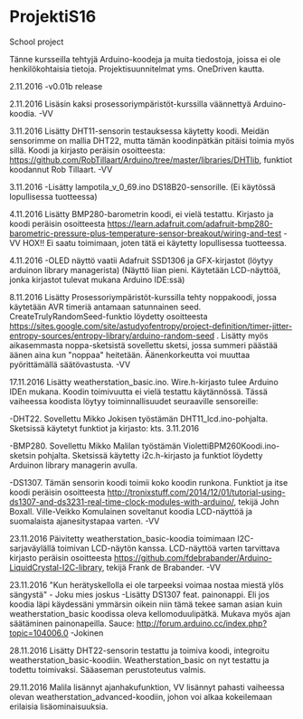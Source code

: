 # ProjektiS16
School project

Tänne kursseilla tehtyjä Arduino-koodeja ja muita tiedostoja, joissa ei ole henkilökohtaisia tietoja. Projektisuunnitelmat yms. OneDriven kautta.

2.11.2016
-v0.01b release

2.11.2016
Lisäsin kaksi prosessoriympäristöt-kurssilla väännettyä Arduino-koodia. -VV

3.11.2016
Lisätty DHT11-sensorin testauksessa käytetty koodi. Meidän sensorimme on mallia DHT22, mutta tämän koodinpätkän pitäisi toimia myös sillä. Koodi ja kirjasto peräisin osoitteesta: https://github.com/RobTillaart/Arduino/tree/master/libraries/DHTlib, funktiot koodannut Rob Tillaart. -VV

3.11.2016
-Lisätty lampotila_v_0_69.ino DS18B20-sensorille.
(Ei käytössä lopullisessa tuotteessa)

4.11.2016
Lisätty BMP280-barometrin koodi, ei vielä testattu. Kirjasto ja koodi peräisin osoitteesta https://learn.adafruit.com/adafruit-bmp280-barometric-pressure-plus-temperature-sensor-breakout/wiring-and-test -VV
HOX!! Ei saatu toimimaan, joten tätä ei käytetty lopullisessa tuotteessa.

4.11.2016
-OLED näyttö vaatii Adafruit SSD1306 ja GFX-kirjastot (löytyy arduinon library managerista)
(Näyttö liian pieni. Käytetään LCD-näyttöä, jonka kirjastot tulevat mukana Arduino IDE:ssä)

8.11.2016
Lisätty Prosessoriympäristöt-kurssilla tehty noppakoodi, jossa käytetään AVR timeriä antamaan satunnainen seed. CreateTrulyRandomSeed-funktio löydetty osoitteesta https://sites.google.com/site/astudyofentropy/project-definition/timer-jitter-entropy-sources/entropy-library/arduino-random-seed . Lisätty myös aikasemmasta noppa-sketsistä sovellettu sketsi, jossa summeri päästää äänen aina kun "noppaa" heitetään. Äänenkorkeutta voi muuttaa pyörittämällä säätövastusta. -VV

17.11.2016
Lisätty weatherstation_basic.ino. Wire.h-kirjasto tulee Arduino IDEn mukana. Koodin toimivuutta ei vielä testattu käytännössä. Tässä vaiheessa koodista löytyy toiminnallisuudet seuraaville sensoreille:

  -DHT22. Sovellettu Mikko Jokisen työstämän DHT11_lcd.ino-pohjalta. Sketsissä käytetyt funktiot ja kirjasto: kts. 3.11.2016
  
  -BMP280. Sovellettu Mikko Malilan työstämän ViolettiBPM260Koodi.ino-sketsin pohjalta. Sketsissä käytetty i2c.h-kirjasto ja
  funktiot löydetty Arduinon library managerin avulla.
  
  -DS1307. Tämän sensorin koodi toimii koko koodin runkona. Funktiot ja itse koodi peräisin osoitteesta http://tronixstuff.com/2014/12/01/tutorial-using-ds1307-and-ds3231-real-time-clock-modules-with-arduino/, tekijä John Boxall. Ville-Veikko Komulainen soveltanut koodia LCD-näyttöä ja suomalaista ajanesitystapaa varten. -VV
  
23.11.2016
Päivitetty weatherstation_basic-koodia toimimaan I2C-sarjaväylällä toimivan LCD-näytön kanssa. LCD-näyttöä varten tarvittava kirjasto peräisin osoitteesta https://github.com/fdebrabander/Arduino-LiquidCrystal-I2C-library, tekijä Frank de Brabander. -VV

23.11.2016
"Kun herätyskellolla ei ole tarpeeksi voimaa nostaa miestä ylös sängystä" - Joku mies joskus
-Lisätty DS1307 feat. painonappi. Eli jos koodia läpi käydessäni ymmärsin oikein niin tämä tekee saman asian kuin weatherstation_basic koodissa oleva kellomoduulipätkä. Mukava myös ajan säätäminen painonapeilla. Sauce: http://forum.arduino.cc/index.php?topic=104006.0 
-Jokinen

28.11.2016
Lisätty DHT22-sensorin testattu ja toimiva koodi, integroitu weatherstation_basic-koodiin. Weatherstation_basic on nyt testattu ja todettu toimivaksi. Sääaseman perustoteutus valmis.

29.11.2016
Malila lisännyt ajanhakufunktion, VV lisännyt pahasti vaiheessa olevan weatherstation_advanced-koodiin, johon voi alkaa kokeilemaan erilaisia lisäominaisuuksia.
